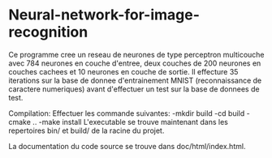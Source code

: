 # Neural-network-for-image-recognition

Ce programme cree un reseau de neurones de type perceptron multicouche avec 784 neurones en couche d'entree, deux couches de 200 neurones en couches cachees et 10 neurones en couche de sortie.
Il effecture 35 iterations sur la base de donnee d'entrainement MNIST (reconnaissance de caractere numeriques) avant d'effectuer un test sur la base de donnees de test.

Compilation:
  Effectuer les commande suivantes:
    -mkdir build
    -cd build
    -cmake ..
    -make install
  L'executable se trouve maintenant dans les repertoires bin/ et build/ de la racine du projet.

La documentation du code source se trouve dans doc/html/index.html.

